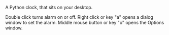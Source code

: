 A Python clock, that sits on your desktop.

Double click turns alarm on or off.
Right click or key "a" opens a dialog window to set the alarm.
Middle mouse button or key "o" opens the Options window.
